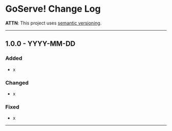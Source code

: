 
# GoServe! Change Log

**ATTN**: This project uses [semantic versioning](http://semver.org/).

***

## 1.0.0 - YYYY-MM-DD

### Added

* x

### Changed

* x

### Fixed

* x

***
